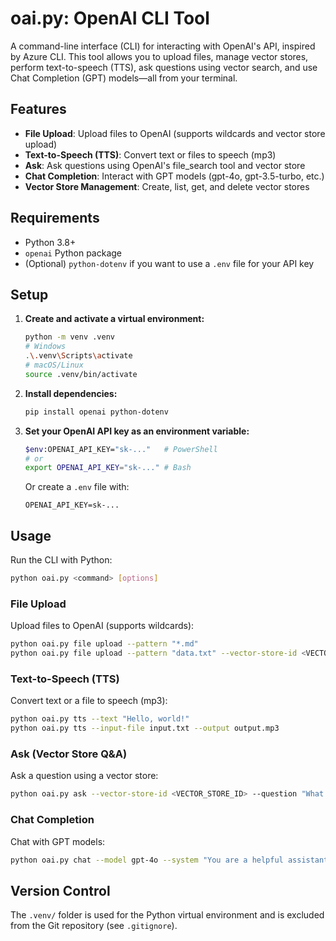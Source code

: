 # oai.py: OpenAI CLI Tool

A command-line interface (CLI) for interacting with OpenAI's API, inspired by Azure CLI. This tool allows you to upload files, manage vector stores, perform text-to-speech (TTS), ask questions using vector search, and use Chat Completion (GPT) models—all from your terminal.

## Features
- **File Upload**: Upload files to OpenAI (supports wildcards and vector store upload)
- **Text-to-Speech (TTS)**: Convert text or files to speech (mp3)
- **Ask**: Ask questions using OpenAI's file_search tool and vector store
- **Chat Completion**: Interact with GPT models (gpt-4o, gpt-3.5-turbo, etc.)
- **Vector Store Management**: Create, list, get, and delete vector stores

## Requirements
- Python 3.8+
- `openai` Python package
- (Optional) `python-dotenv` if you want to use a `.env` file for your API key

## Setup
1. **Create and activate a virtual environment:**
   ```sh
   python -m venv .venv
   # Windows
   .\.venv\Scripts\activate
   # macOS/Linux
   source .venv/bin/activate
   ```
2. **Install dependencies:**
   ```sh
   pip install openai python-dotenv
   ```
3. **Set your OpenAI API key as an environment variable:**
   ```sh
   $env:OPENAI_API_KEY="sk-..."   # PowerShell
   # or
   export OPENAI_API_KEY="sk-..." # Bash
   ```
   Or create a `.env` file with:
   ```
   OPENAI_API_KEY=sk-...
   ```

## Usage
Run the CLI with Python:
```sh
python oai.py <command> [options]
```

### File Upload
Upload files to OpenAI (supports wildcards):
```sh
python oai.py file upload --pattern "*.md"
python oai.py file upload --pattern "data.txt" --vector-store-id <VECTOR_STORE_ID>
```

### Text-to-Speech (TTS)
Convert text or a file to speech (mp3):
```sh
python oai.py tts --text "Hello, world!"
python oai.py tts --input-file input.txt --output output.mp3
```

### Ask (Vector Store Q&A)
Ask a question using a vector store:
```sh
python oai.py ask --vector-store-id <VECTOR_STORE_ID> --question "What is cloud computing?"
```

### Chat Completion
Chat with GPT models:
```sh
python oai.py chat --model gpt-4o --system "You are a helpful assistant." --message "Hello!"
```

## Version Control
The `.venv/` folder is used for the Python virtual environment and is excluded from the Git repository (see `.gitignore`).
